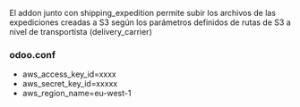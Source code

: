 El addon junto con shipping_expedition permite subir los archivos de las expediciones creadas a S3 según los parámetros definidos de rutas de S3 a nivel de transportista (delivery_carrier)

### odoo.conf
- aws_access_key_id=xxxx
- aws_secret_key_id=xxxxx
- aws_region_name=eu-west-1
